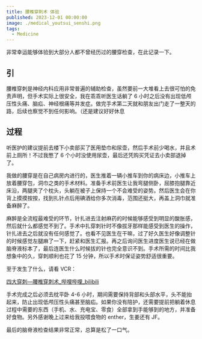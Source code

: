 ```yaml
---
title: 腰椎穿刺术 体验
published: 2023-12-01 00:00:00
image: ./medical_youtsui_senshi.png
tags:
  - Medicine
---
```


非常幸运能够体验到大部分人都不曾经历过的腰穿检查，在此记录一下。

## 引

腰椎穿刺是神经内科应用非常普遍的辅助检查，虽然要前一大堆看上去很可怕的免责声明，但手术实际上很安全，我在乖乖听医生话躺了 6 小时之后没有出现低颅压性头痛、脑疝、神经根痛等并发症。做完手术第二天就和朋友出门走了一整天的路，后续也察觉不到任何影响。（还是建议好好休息

## 过程

听医护的建议提前去楼下小卖部买了医用垫巾和尿壶，然后手术前少喝水，并且术前上厕所！不过我憋了 6 个小时没使用尿壶，最后还凭购买凭证去小卖部退掉了。

我做的腰穿是在自己病房内进行的，医生推着一辆小推车到你的病床边，小推车上放着腰穿包，洞巾之类的手术材料。准备手术前医生让我弯腿侧卧，屈膝抱腿靠近床沿，两腿夹了个枕头，头躺在被子上保持一个不会难受的姿势。然后医生会在你背上摸摸按按，找到扎针点后用碘酒给你多次消毒，范围还挺大，再盖上洞巾就准备麻醉了。

麻醉是全流程最难受的环节，针扎进去注射麻药的时候能够感受到明显的酸胀感，然后就什么都感觉不到了。手术中扎穿刺针时不像拔牙那样能感受到医生的操作，针扎进去之后就没有任何感觉了。也看不见医生在干嘛，过了好久医生好像调整针的时候感觉左腿麻了一下，赶紧和医生汇报。再之后询问医生进度医生说已经在做脑脊液标本了，最后连医生什么时候拔的针也完全意识不到。手术所需的时间比我想象中的久，穿刺顺利也花了 15 分钟，所以手术时保证姿势舒适很重要。

至于发生了什么，请看 VCR：

[四大穿刺—腰椎穿刺术\_哔哩哔哩\_bilibili](https://www.bilibili.com/video/BV1er4y1D7Ga/)

手术完成之后必须去枕平卧 4-6 小时，期间需要保持背部和头部水平，头不能抬起来，防止出现低颅压性头痛甚至脑疝。如果你没有陪护，还需要提前把躺着休息过程中需要的东西（手机、水、充电宝、零食）全部拿到手能够到的地方，并准备好食物。另外感谢晚上过来给我投喂食物的 enther，生姜还有 JF。

最后的脑脊液检查结果非常正常，总算是松了一口气。
